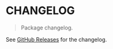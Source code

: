 # CHANGELOG

> Package changelog.

See [GitHub Releases](https://github.com/stdlib-js/stats-base-dists-chisquare/releases) for the changelog.